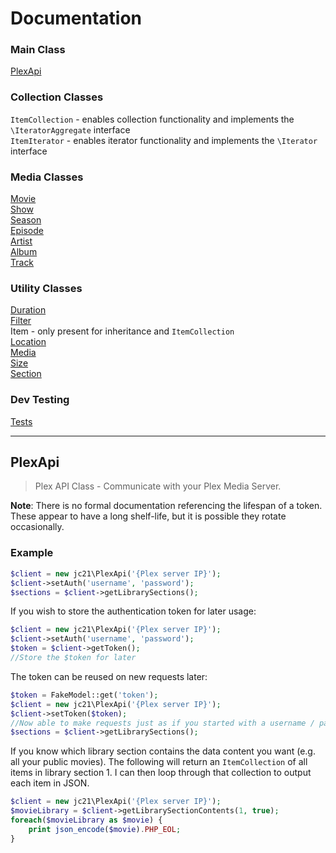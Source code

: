 # Documentation

### Main Class

[PlexApi](PlexApi.md)<br />

### Collection Classes

`ItemCollection` - enables collection functionality and implements the `\IteratorAggregate` interface<br />
`ItemIterator` - enables iterator functionality and implements the `\Iterator` interface

### Media Classes

[Movie](Movie.md)<br />
[Show](Show.md)<br />
[Season](Season.md)<br />
[Episode](Episode.md)<br />
[Artist](Artist.md)<br />
[Album](Album.md)<br />
[Track](Track.md)<br />

### Utility Classes

[Duration](Duration.md)<br />
[Filter](Filter.md)<br />
Item - only present for inheritance and `ItemCollection`<br />
[Location](Location.md)<br />
[Media](Media.md)<br />
[Size](Size.md)<br />
[Section](Section.md)

### Dev Testing

[Tests](Tests.md)

<hr />

## PlexApi

> Plex API Class - Communicate with your Plex Media Server.

**Note**: There is no formal documentation referencing the lifespan of a token. These appear to have a long shelf-life, but it is possible they rotate occasionally.

### Example
```php
$client = new jc21\PlexApi('{Plex server IP}');
$client->setAuth('username', 'password');
$sections = $client->getLibrarySections();
```
If you wish to store the authentication token for later usage:
```php
$client = new jc21\PlexApi('{Plex server IP}');
$client->setAuth('username', 'password');
$token = $client->getToken();
//Store the $token for later
```
The token can be reused on new requests later:
```php
$token = FakeModel::get('token');
$client = new jc21\PlexApi('{Plex server IP}');
$client->setToken($token);
//Now able to make requests just as if you started with a username / password
$sections = $client->getLibrarySections();
```

If you know which library section contains the data content you want (e.g. all your public movies).  The following will return an `ItemCollection` of all items in library section 1.  I can then loop through that collection to output each item in JSON.

```php
$client = new jc21\PlexApi('{Plex server IP}');
$movieLibrary = $client->getLibrarySectionContents(1, true);
foreach($movieLibrary as $movie) {
    print json_encode($movie).PHP_EOL;
}
```
